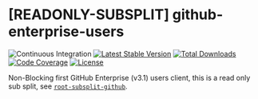 # [READONLY-SUBSPLIT] github-enterprise-users


![Continuous Integration](https://github.com/php-api-clients/github-enterprise-users/workflows/Continuous%20Integration/badge.svg)
[![Latest Stable Version](https://poser.pugx.org/api-clients/github-enterprise-users/v/stable.png)](https://packagist.org/packages/api-clients/github-enterprise-users)
[![Total Downloads](https://poser.pugx.org/api-clients/github-enterprise-users/downloads.png)](https://packagist.org/packages/api-clients/github-enterprise-users)
[![Code Coverage](https://scrutinizer-ci.com/g/php-api-clients/github-enterprise-users/badges/coverage.png?b==)](https://scrutinizer-ci.com/g/php-api-clients/github-enterprise-users/?branch=)
[![License](https://poser.pugx.org/api-clients/github-enterprise-users/license.png)](https://packagist.org/packages/api-clients/github-enterprise-users)

Non-Blocking first GitHub Enterprise (v3.1) users client, this is a read only sub split, see [`root-subsplit-github`](https://github.com/php-api-clients/root-subsplit-github).
